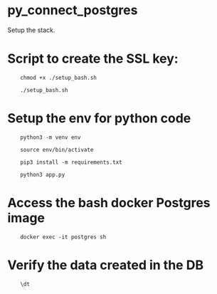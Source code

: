 # py_connect_postgres

Setup the stack.

# Script to create the SSL key:

        chmod +x ./setup_bash.sh

        ./setup_bash.sh

# Setup the env for python code

        python3 -m venv env

        source env/bin/activate

        pip3 install -m requirements.txt
        
        python3 app.py

# Access the bash docker Postgres image

        docker exec -it postgres sh

# Verify the data created in the DB

        \dt